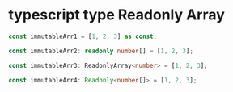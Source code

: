 # typescript type Readonly Array

```ts
const immutableArr1 = [1, 2, 3] as const;

const immutableArr2: readonly number[] = [1, 2, 3];

const immutableArr3: ReadonlyArray<number> = [1, 2, 3];

const immutableArr4: Readonly<number[]> = [1, 2, 3];
```
